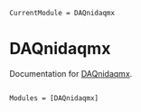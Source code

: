 ```@meta
CurrentModule = DAQnidaqmx
```

# DAQnidaqmx

Documentation for [DAQnidaqmx](https://github.com/pjsjipt/DAQnidaqmx.jl).

```@index
```

```@autodocs
Modules = [DAQnidaqmx]
```
